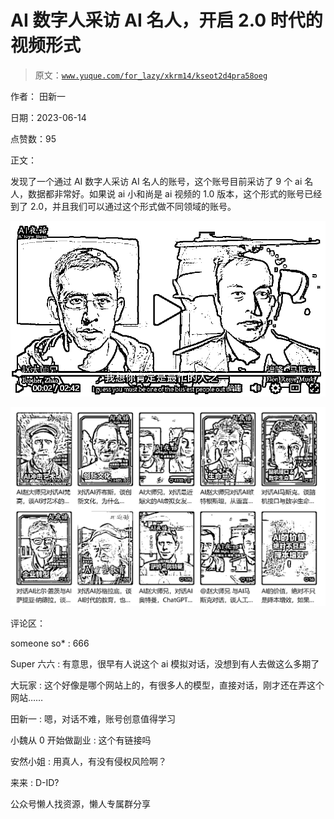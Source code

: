 # AI 数字人采访 AI 名人，开启 2.0 时代的视频形式

> 原文：[`www.yuque.com/for_lazy/xkrm14/kseot2d4pra58oeg`](https://www.yuque.com/for_lazy/xkrm14/kseot2d4pra58oeg)

作者： 田新一

日期：2023-06-14

点赞数：95

正文：

发现了一个通过 AI 数字人采访 AI 名人的账号，这个账号目前采访了 9 个 ai 名人，数据都非常好。如果说 ai 小和尚是 ai 视频的 1.0 版本，这个形式的账号已经到了 2.0，并且我们可以通过这个形式做不同领域的账号。

![](img/f3e2d213684872f1447bea985546fb5d.png)  

![](img/f560c5786a19b527583c983ed090f820.png)  

评论区：

someone so* : 666

Super 六六 : 有意思，很早有人说这个 ai 模拟对话，没想到有人去做这么多期了

大玩家 : 这个好像是哪个网站上的，有很多人的模型，直接对话，刚才还在弄这个网站……

田新一 : 嗯，对话不难，账号创意值得学习

小魏从 0 开始做副业 : 这个有链接吗

安然小姐 : 用真人，有没有侵权风险啊？

来来 : D-ID?

公众号懒人找资源，懒人专属群分享

